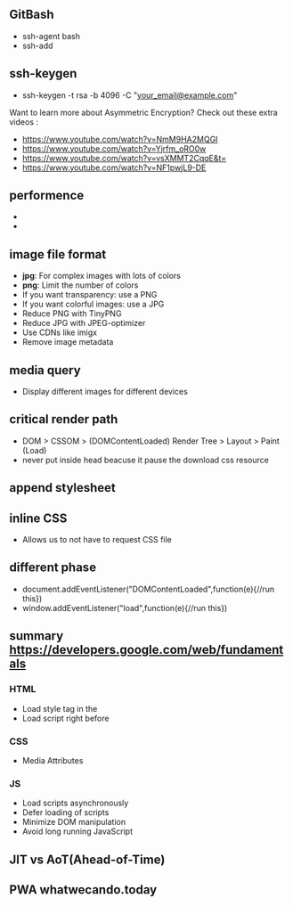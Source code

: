 ## GitBash 

- ssh-agent bash
- ssh-add <path>

## ssh-keygen

- ssh-keygen -t rsa -b 4096 -C "your_email@example.com"

 Want to learn more about Asymmetric Encryption? Check out these extra videos :

- https://www.youtube.com/watch?v=NmM9HA2MQGI
- https://www.youtube.com/watch?v=Yjrfm_oRO0w
- https://www.youtube.com/watch?v=vsXMMT2CqqE&t=
- https://www.youtube.com/watch?v=NF1pwjL9-DE
 
 
## performence 

- <link rel="stylesheet" type="text/css" href="style.css">
- <script src="script.js"></script>

## image file format 

- **jpg**: For complex images with lots of colors
- **png**: Limit the number of colors 
- If you want transparency: use a PNG
- If you want colorful images: use a JPG 
- Reduce PNG with TinyPNG
- Reduce JPG with JPEG-optimizer
- Use CDNs like imigx
- Remove image metadata

## media query 

- Display different images for different devices

## critical render path

- DOM > CSSOM > (DOMContentLoaded) Render Tree > Layout > Paint (Load)
- never put <script>alert('pause')</script> inside head beacuse it pause the download css resource 

## append stylesheet 

<script type="text/javascript">
 const loadStyleSheet = src => {
  if(document.createStylesheet){
   document.createStylesheet(src)
   } else{
     const stylesheet = document.createElement('link')
     stylesheet.rel = 'stylesheet'
     stylesheet.href = src
     stylesheet.type = 'text/css'
     document.getElementsByTagName('head')[0].appendChild('stylesheet')
   }
  }
 window.onload = function(){loadStyleSheet('./stylesheet/style.css')} 
</script>

## inline CSS

- Allows us to not have to request CSS file 

## different phase

- document.addEventListener("DOMContentLoaded",function(e){//run this})
- window.addEventListener("load",function(e){//run this})

## summary https://developers.google.com/web/fundamentals

### HTML

- Load style tag in the <head>
- Load script right before </body>

### CSS
- Media Attributes

### JS
- Load scripts asynchronously
- Defer loading of scripts 
- Minimize DOM manipulation
- Avoid long running JavaScript 

## JIT vs AoT(Ahead-of-Time)

## PWA whatwecando.today
